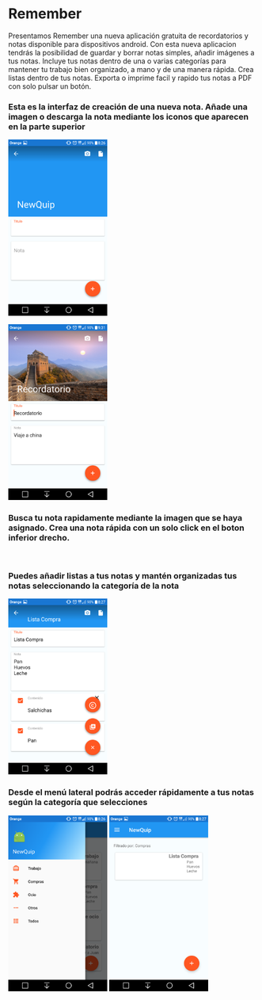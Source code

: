 # Remember
Presentamos Remember una nueva aplicación gratuita de recordatorios y notas disponible para dispositivos android.
Con esta nueva aplicacion tendrás la posibilidad de guardar y borrar notas simples, añadir imágenes a tus notas.
Incluye tus notas dentro de una o varias categorías para mantener tu trabajo bien organizado, a mano y de una manera rápida.
Crea listas dentro de tus notas.
Exporta o imprime facil y rapido tus notas a PDF con solo pulsar un botón.

<p align="right">
<h3>Esta es la interfaz de creación de una nueva nota. Añade una imagen o descarga la nota mediante los iconos que aparecen en la parte superior</h3>
</p>
<p align="left">
  <img src="https://github.com/Adrimartinez/NewQuip/blob/master/Screenshot_2016-11-30-08-26-21.png" width="200"/>
</p>
<p align="left">
  <img src="https://github.com/Adrimartinez/NewQuip/blob/master/Screenshot_2016-11-30-09-31-11.png" width="200"/>
</p>


<p align="right">
<h3> Busca tu nota rapidamente mediante la imagen que se haya asignado. Crea una nota rápida con un solo click en el boton inferior drecho.</h3>
</p>
<p align="left">
  <img src="" width="200"/>
</p>


<p align="right">
<h3>Puedes añadir listas a tus notas y mantén organizadas tus notas seleccionando la categoría de la nota</h3>
</p>
<p align="left">
  <img src="https://github.com/Adrimartinez/NewQuip/blob/master/Screenshot_2016-11-30-08-27-28.png" width="200"/>
</p>

<p align="right">
<h3>Desde el menú lateral podrás acceder rápidamente a tus notas según la categoría que selecciones</h3>
</p>
<p align="left">
  <img src="https://github.com/Adrimartinez/NewQuip/blob/master/Screenshot_2016-11-30-08-26-14.png" width="200"/>
  <img src="https://github.com/Adrimartinez/NewQuip/blob/master/Screenshot_2016-11-30-08-27-36.png" width="200"/>
</p>
